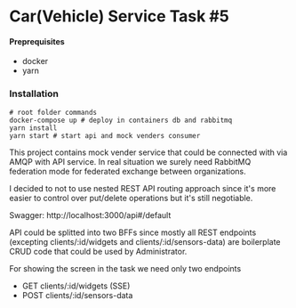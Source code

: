 # Car(Vehicle) Service Task #5
#### Preprequisites
- docker
- yarn

### Installation
```
# root folder commands
docker-compose up # deploy in containers db and rabbitmq
yarn install 
yarn start # start api and mock venders consumer
```

This project contains mock vender service that could be connected with via AMQP with API service.
In real situation we surely need RabbitMQ federation mode for federated exchange between organizations.

I decided to not to use nested REST API routing approach since it's more easier to control over put/delete operations but it's still negotiable.

Swagger: http://localhost:3000/api#/default

API could be splitted into two BFFs since mostly all REST endpoints (excepting clients/:id/widgets and clients/:id/sensors-data) are boilerplate CRUD code that could be used by Administrator.

For showing the screen in the task we need only two endpoints
- GET clients/:id/widgets (SSE)
- POST clients/:id/sensors-data